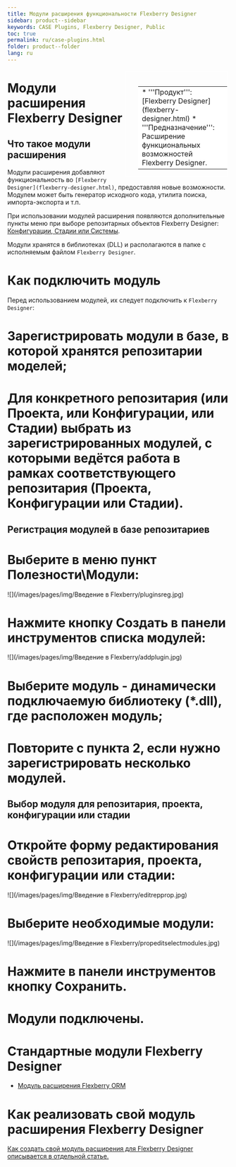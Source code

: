 ```yaml
---
title: Модули расширения функциональности Flexberry Designer
sidebar: product--sidebar
keywords: CASE Plugins, Flexberry Designer, Public
toc: true
permalink: ru/case-plugins.html
folder: product--folder
lang: ru
---
```


<div style="margin:5px; padding-left:28px; float:right; width:40%; outline:1px solid white;">
<br>
<table border="0" width="100%" bgcolor="#6495ED">
<tbody><tr><td bgcolor="#FFFFFF">
* '''Продукт''': [Flexberry Designer](flexberry-designer.html)
* '''Предназначение''': Расширение функциональных возможностей Flexberry Designer.
</td>
</tr></tbody></table></a>
</div>

# Модули расширения Flexberry Designer
## Что такое модули расширения
Модули расширения добавляют функциональность во `[Flexberry Designer](flexberry-designer.html)`, предоставляя новые возможности. Модулем может быть генератор исходного кода, утилита поиска, импорта-экспорта и т.п.

При использовании модулей расширения появляются дополнительные пункты меню при выборе репозитарных объектов Flexberry Designer: [Конфигурации, Стадии или Системы](recommended-structure-repository-and--placing-diagrams.html).

Модули хранятся в библиотеках (DLL) и располагаются в папке с исполняемым файлом `Flexberry Designer`.

# Как подключить модуль
Перед использованием модулей, их следует подключить к `Flexberry Designer`:
# Зарегистрировать модули в базе, в которой хранятся репозитарии моделей;
# Для конкретного репозитария (или Проекта, или Конфигурации, или Стадии) выбрать из зарегистрированных модулей, с которыми ведётся работа в рамках соответствующего репозитария (Проекта, Конфигурации или Стадии).

## Регистрация модулей в базе репозитариев
# Выберите в меню пункт Полезности\Модули:
![](/images/pages/img/Введение в Flexberry/pluginsreg.jpg)
# Нажмите кнопку Создать в панели инструментов списка модулей:
![](/images/pages/img/Введение в Flexberry/addplugin.jpg)
# Выберите модуль - динамически подключаемую библиотеку (*.dll), где расположен модуль;
# Повторите с пункта 2, если нужно зарегистрировать несколько модулей.

## Выбор модуля для репозитария, проекта, конфигурации или стадии
# Откройте форму редактирования свойств репозитария, проекта, конфигурации или стадии:
![](/images/pages/img/Введение в Flexberry/editrepprop.jpg)
# Выберите необходимые модули:
![](/images/pages/img/Введение в Flexberry/propeditselectmodules.jpg)
# Нажмите в панели инструментов кнопку Сохранить.
# Модули подключены.

# Стандартные модули Flexberry Designer
* [Модуль расширения Flexberry ORM](flexberry-orm-case-plugin.html)

# Как реализовать свой модуль расширения Flexberry Designer
[Как создать свой модуль расширения для Flexberry Designer описывается в отдельной статье.](flexberry-designer-plugins-development.html)
